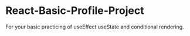 # React-Basic-Profile-Project

For your basic practicing of useEffect useState and conditional rendering.
